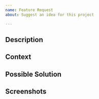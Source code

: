 ```yaml
---
name: Feature Request
about: Suggest an idea for this project

---
```


<!-- Make sure to include as much information as possible so we can add it as quickly as possible. -->
<!-- If you know how to add this feature, please open a pull request on https://github.com/Typeform/js-api-client/compare/?template=features.md -->
<!-- If you can't answer some sections, please delete them -->

## Description
<!-- Provide a description of this change or addition -->

## Context
<!-- Why is this change important to you? How would you use it? How can it benefit other users? -->

## Possible Solution
<!-- Suggest an idea for implementing this change or addition -->

## Screenshots
<!-- Add optional screenshots of this change or addition -->
